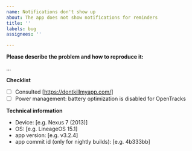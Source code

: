 ```yaml
---
name: Notifications don't show up
about: The app does not show notifications for reminders
title: ''
labels: bug
assignees: ''

---
```


**Please describe the problem and how to reproduce it:**

...

**Checklist**

- [ ] Consulted [https://dontkillmyapp.com/]
- [ ] Power management: battery optimization is disabled for OpenTracks

**Technical information**

- Device: [e.g. Nexus 7 (2013)]
- OS: [e.g. LineageOS 15.1]
- app version: [e.g. v3.2.4]
- app commit id (only for nightly builds): [e.g. 4b333bb]